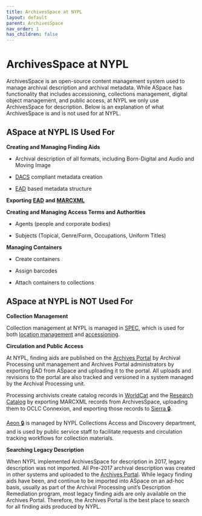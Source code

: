 ```yaml
---
title: ArchivesSpace at NYPL 
layout: default
parent: ArchivesSpace
nav_order: 1
has_children: false
---
```

# ArchivesSpace at NYPL
ArchivesSpace is an open-source content management system used to manage archival description and archival metadata. While ASpace has functionality that includes accessioning, collections management, digital object management, and public access, at NYPL we only use ArchivesSpace for description. Below is an explanation of what ArchivesSpace is and is not used for at NYPL. 

## ASpace at NYPL **IS** Used For

**Creating and Managing Finding Aids**

- Archival description of all formats, including Born-Digital and Audio and Moving Image

- [DACS](https://saa-ts-dacs.github.io/) compliant metadata creation

- [EAD](https://www.loc.gov/ead/eadschema.html) based metadata structure

**Exporting** [**EAD**](https://www.loc.gov/ead/eadschema.html) **and** [**MARCXML**](https://www.loc.gov/standards/marcxml/)

**Creating and Managing Access Terms and Authorities** 

- Agents (people and corporate bodies)

- Subjects (Topical, Genre/Form, Occupations, Uniform Titles)

**Managing Containers**

- Create containers

- Assign barcodes

- Attach containers to collections


## ASpace at NYPL is **NOT** Used For

**Collection Management** 

Collection management at NYPL is managed in [SPEC](https://sites.google.com/nypl.org/specialcollections/spec), which is used for both [location management](https://nypl.github.io/pres-docs/archivalProcessing/Location_Management.html) and [accessioning](https://nypl.github.io/pres-docs/archivalProcessing/Accessioning.html).

**Circulation and Public Access**

At NYPL, finding aids are published on the [Archives Portal](https://archives.nypl.org/) by Archival Processing unit management and Archives Portal administrators by exporting EAD from ASpace and uploading it to the portal. All uploads and revisions to the portal are also tracked and versioned in a system managed by the Archival Processing unit. 

Processing archivists create catalog records in [WorldCat](https://search.worldcat.org/) and the [Research Catalog](https://www.nypl.org/research/collections/articles-databases/nypl-research-catalog) by exporting MARCXML records from ArchivesSpace, uploading them to OCLC Connexion, and exporting those records to [Sierra 🔒](https://sites.google.com/a/nypl.org/sierramanual/nypl-sierra-manual).

[Aeon 🔒](https://lair.nypl.org/-/departments/library-sites-and-services/research-libraries/special-collections-aeon-implementation/aeon-resources-documentation) is managed by NYPL Collections Access and Discovery department, and is used by public service staff to facilitate requests and circulation tracking workflows for collection materials.

**Searching Legacy Description**

When NYPL implemented ArchivesSpace for description in 2017, legacy description was not imported. All Pre-2017 archival description was created in other systems and uploaded to the [Archives Portal](https://archives.nypl.org/). While legacy finding aids have been, and continue to be imported into ASpace on an ad-hoc basis, usually as part of the Archival Processing unit’s Description Remediation program, most legacy finding aids are only available on the Archives Portal. Therefore, the Archives Portal is the best place to search for all finding aids produced by NYPL. 
